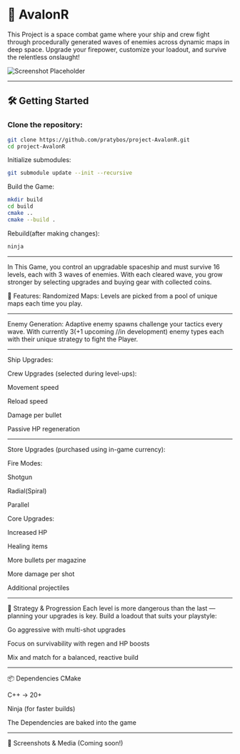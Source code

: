 # 🚀 AvalonR

This Project is a space combat game where your ship and crew fight through procedurally generated waves of enemies across dynamic maps in deep space. Upgrade your firepower, customize your loadout, and survive the relentless onslaught!

![Screenshot Placeholder](https://via.placeholder.com/800x400?text=AvalonR+Gameplay)

---

## 🛠️ Getting Started

### Clone the repository:

```bash
git clone https://github.com/pratybos/project-AvalonR.git
cd project-AvalonR
```
Initialize submodules:
```bash
git submodule update --init --recursive
```
Build the Game:
```bash
mkdir build
cd build
cmake ..
cmake --build .
```

Rebuild(after making changes):
```bash
ninja
```

--------------------------------------------------

In This Game, you control an upgradable spaceship and must survive 16 levels, each with 3 waves of enemies. With each cleared wave, you grow stronger by selecting upgrades and buying gear with collected coins.

🌌 Features:
Randomized Maps: Levels are picked from a pool of unique maps each time you play.

--------------------------------------------------

Enemy Generation: Adaptive enemy spawns challenge your tactics every wave. With currently 3(+1 upcoming //in development) enemy types each with their unique strategy to fight the Player.

--------------------------------------------------

Ship Upgrades:

Crew Upgrades (selected during level-ups):

Movement speed

Reload speed

Damage per bullet

Passive HP regeneration

--------------------------------------------------

Store Upgrades (purchased using in-game currency):

Fire Modes:

Shotgun

Radial(Spiral)

Parallel

Core Upgrades:

Increased HP

Healing items

More bullets per magazine

More damage per shot

Additional projectiles

--------------------------------------------------

🧠 Strategy & Progression
Each level is more dangerous than the last — planning your upgrades is key. Build a loadout that suits your playstyle:

Go aggressive with multi-shot upgrades

Focus on survivability with regen and HP boosts

Mix and match for a balanced, reactive build

--------------------------------------------------

📦 Dependencies
CMake

C++ -> 20+

Ninja (for faster builds)

The Dependencies are baked into the game 

--------------------------------------------------

🚀 Screenshots & Media
(Coming soon!)
